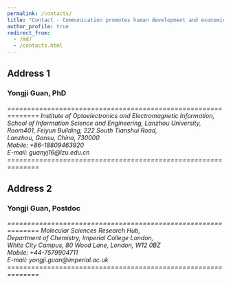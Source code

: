 ```yaml
---
permalink: /contacts/
title: "Contact - Communication promotes human development and economic well-being"
author_profile: true
redirect_from: 
  - /md/
  - /contacts.html
---
```


## Address 1

### Yongji Guan, PhD
<address>
==============================================================
Institute of Optoelectronics and Electromagnetic Information,<br /> 
School of Information Science and Engineering, Lanzhou University,<br /> 
Room401, Feiyun Building, 222 South Tianshui Road,<br /> 
Lanzhou, Gansu, China, 730000<br />
Mobile: +86-18809463920<br />
E-mail: guanyj16@lzu.edu.cn<br />
==============================================================
</address>

## Address 2

### Yongji Guan, Postdoc
<address>
==============================================================
Molecular Sciences Research Hub,<br /> 
Department of Chemistry, Imperial College London,<br />
White City Campus, 80 Wood Lane, London, W12 0BZ<br />
Mobile: +44-7579904711<br />
E-mail: yongji.guan@imperial.ac.uk<br />
==============================================================
</address>